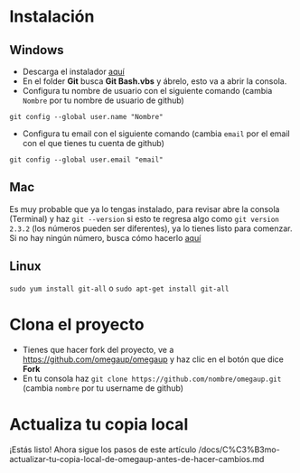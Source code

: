 # Instalación

## Windows

- Descarga el instalador [aquí](https://git-scm.com/download/win)
- En el folder **Git** busca **Git Bash.vbs** y ábrelo, esto va a abrir la consola.
- Configura tu nombre de usuario con el siguiente comando (cambia `Nombre` por tu nombre de usuario de github)
```
git config --global user.name "Nombre"
```
- Configura tu email con el siguiente comando (cambia `email` por el email con el que tienes tu cuenta de github)
```
git config --global user.email "email"
```

## Mac

Es muy probable que ya lo tengas instalado, para revisar abre la consola (Terminal) y haz `git --version` si esto te regresa algo como `git version 2.3.2` (los números pueden ser diferentes), ya lo tienes listo para comenzar. Si no hay ningún número, busca cómo hacerlo [aquí](https://git-scm.com/book/en/v2/Getting-Started-Installing-Git#Installing-on-Mac)

## Linux

`sudo yum install git-all` o `sudo apt-get install git-all`

# Clona el proyecto

- Tienes que hacer fork del proyecto, ve a https://github.com/omegaup/omegaup y haz clic en el botón que dice **Fork**
- En tu consola haz `git clone https://github.com/nombre/omegaup.git` (cambia `nombre` por tu username de github)

# Actualiza tu copia local

¡Estás listo! Ahora sigue los pasos de este artículo /docs/C%C3%B3mo-actualizar-tu-copia-local-de-omegaup-antes-de-hacer-cambios.md